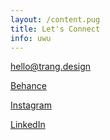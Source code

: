```yaml
---
layout: /content.pug
title: Let's Connect
info: uwu
---
```

[hello@trang.design](mailto:hello@trang.design)

[Behance](https://behance.net/katherine-le)

[Instagram](https://instagram.com/meyuneko)

[LinkedIn](https://www.linkedin.com/in/katherinele00)
